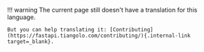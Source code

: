 !!! warning
    The current page still doesn't have a translation for this language.

    But you can help translating it: [Contributing](https://fastapi.tiangolo.com/contributing/){.internal-link target=_blank}.